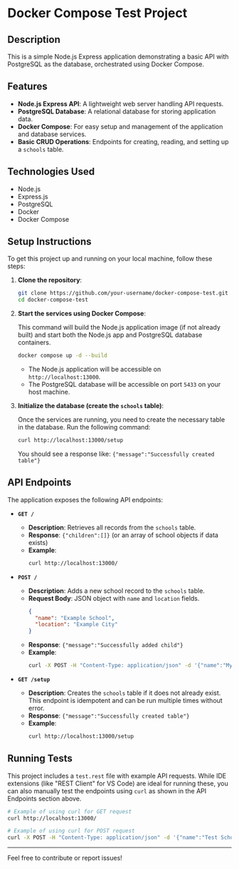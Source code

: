 # Docker Compose Test Project

## Description

This is a simple Node.js Express application demonstrating a basic API with PostgreSQL as the database, orchestrated using Docker Compose.

## Features

-   **Node.js Express API**: A lightweight web server handling API requests.
-   **PostgreSQL Database**: A relational database for storing application data.
-   **Docker Compose**: For easy setup and management of the application and database services.
-   **Basic CRUD Operations**: Endpoints for creating, reading, and setting up a `schools` table.

## Technologies Used

-   Node.js
-   Express.js
-   PostgreSQL
-   Docker
-   Docker Compose

## Setup Instructions

To get this project up and running on your local machine, follow these steps:

1.  **Clone the repository**:

    ```bash
    git clone https://github.com/your-username/docker-compose-test.git
    cd docker-compose-test
    ```

2.  **Start the services using Docker Compose**:

    This command will build the Node.js application image (if not already built) and start both the Node.js app and PostgreSQL database containers.

    ```bash
    docker compose up -d --build
    ```

    -   The Node.js application will be accessible on `http://localhost:13000`.
    -   The PostgreSQL database will be accessible on port `5433` on your host machine.

3.  **Initialize the database (create the `schools` table)**:

    Once the services are running, you need to create the necessary table in the database. Run the following command:

    ```bash
    curl http://localhost:13000/setup
    ```

    You should see a response like: `{"message":"Successfully created table"}`

## API Endpoints

The application exposes the following API endpoints:

-   **`GET /`**
    -   **Description**: Retrieves all records from the `schools` table.
    -   **Response**: `{"children":[]}` (or an array of school objects if data exists)
    -   **Example**:
        ```bash
        curl http://localhost:13000/
        ```

-   **`POST /`**
    -   **Description**: Adds a new school record to the `schools` table.
    -   **Request Body**: JSON object with `name` and `location` fields.
        ```json
        {
          "name": "Example School",
          "location": "Example City"
        }
        ```
    -   **Response**: `{"message":"Successfully added child"}`
    -   **Example**:
        ```bash
        curl -X POST -H "Content-Type: application/json" -d '{"name":"My School","location":"My City"}' http://localhost:13000/
        ```

-   **`GET /setup`**
    -   **Description**: Creates the `schools` table if it does not already exist. This endpoint is idempotent and can be run multiple times without error.
    -   **Response**: `{"message":"Successfully created table"}`
    -   **Example**:
        ```bash
        curl http://localhost:13000/setup
        ```

## Running Tests

This project includes a `test.rest` file with example API requests. While IDE extensions (like "REST Client" for VS Code) are ideal for running these, you can also manually test the endpoints using `curl` as shown in the API Endpoints section above.

```bash
# Example of using curl for GET request
curl http://localhost:13000/

# Example of using curl for POST request
curl -X POST -H "Content-Type: application/json" -d '{"name":"Test School","location":"Test Location"}' http://localhost:13000/
```

---

Feel free to contribute or report issues!